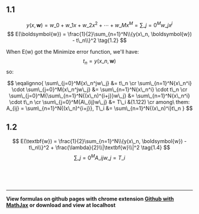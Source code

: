 ## 1.1

$$ y(x, \boldsymbol{w}) = w\_0 + w\_1x + w\_2x^2 + \cdots + w\_Mx^M = \sum\_{j=0}^M{w\_jx^j} \tag{1.1} $$
$$ E(\boldsymbol{w}) = \frac{1}{2}\sum_{n=1}^N\\{y(x\_n, \boldsymbol{w}) - t\_n\\}^2 \tag{1.2} $$

When E(w) got the Minimize error function, we'll have: $$ t_n = y(x\_n, \boldsymbol{w}) $$ so:

$$ 
\eqalignno{
\sum\_{j=0}^M{x\_n^jw\_j} &= t\_n \cr
\sum\_{n=1}^N{x\_n^i} \cdot \sum\_{j=0}^M{x\_n^jw\_j} &= \sum\_{n=1}^N{x\_n^i} \cdot t\_n \cr
\sum\_{j=0}^M{\sum\_{n=1}^N{(x\_n)^{i+j}}w\_j} &= \sum\_{n=1}^N{x\_n^i} \cdot t\_n \cr
\sum\_{j=0}^M{A\_{ij}w\_j} &= T\_i &(1.122) \cr
among\ them: A_{ij} = \sum\_{n=1}^N{(x\_n)^{i+j}}, T\_i &= \sum\_{n=1}^N{(x\_n)^i}t\_n
}
$$

## 1.2
$$ E(\textbf{w}) = \frac{1}{2}\sum_{n=1}^N\\{y(x\_n, \boldsymbol{w}) - t\_n\\}^2 + \frac{\lambda}{2}\\|\textbf{w}\\|^2 \tag{1.4} $$
$$ \sum\_{j=0}^M{A\_{ij}w\_j} = T\_i  $$




<br><br><br>

-----
__View formulas on github pages with chrome extension [Github with MathJax](https://chrome.google.com/webstore/detail/github-with-mathjax/ioemnmodlmafdkllaclgeombjnmnbima) or download and view at localhost__
<script type="text/javascript" async
  src="https://cdnjs.cloudflare.com/ajax/libs/mathjax/2.7.2/MathJax.js?config=TeX-MML-AM_CHTML">
</script>
